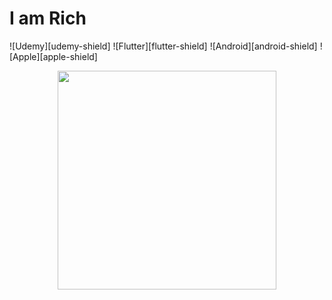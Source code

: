 # I am Rich
<!-- PROJECT SHIELDS -->
![Udemy][udemy-shield]
![Flutter][flutter-shield]
![Android][android-shield]
![Apple][apple-shield]

<a href="https://nitaicharan.github.io/Udemy-TC2020FDBWD4">
  <p align="center">
    <img src="images/screenshot" width="350">
  </p>
</a>